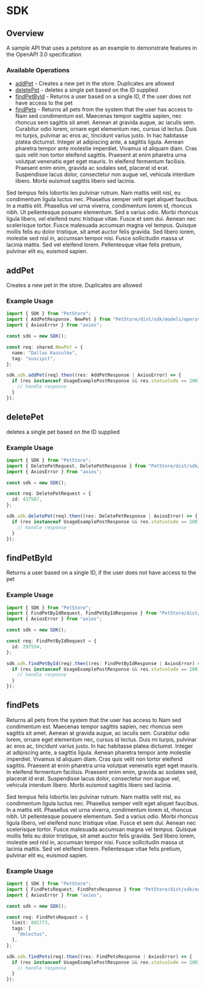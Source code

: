 # SDK

## Overview

A sample API that uses a petstore as an example to demonstrate features in the OpenAPI 3.0 specification

### Available Operations

* [addPet](#addpet) - Creates a new pet in the store. Duplicates are allowed
* [deletePet](#deletepet) - deletes a single pet based on the ID supplied
* [findPetById](#findpetbyid) - Returns a user based on a single ID, if the user does not have access to the pet
* [findPets](#findpets) - Returns all pets from the system that the user has access to
Nam sed condimentum est. Maecenas tempor sagittis sapien, nec rhoncus sem sagittis sit amet. Aenean at gravida augue, ac iaculis sem. Curabitur odio lorem, ornare eget elementum nec, cursus id lectus. Duis mi turpis, pulvinar ac eros ac, tincidunt varius justo. In hac habitasse platea dictumst. Integer at adipiscing ante, a sagittis ligula. Aenean pharetra tempor ante molestie imperdiet. Vivamus id aliquam diam. Cras quis velit non tortor eleifend sagittis. Praesent at enim pharetra urna volutpat venenatis eget eget mauris. In eleifend fermentum facilisis. Praesent enim enim, gravida ac sodales sed, placerat id erat. Suspendisse lacus dolor, consectetur non augue vel, vehicula interdum libero. Morbi euismod sagittis libero sed lacinia.

Sed tempus felis lobortis leo pulvinar rutrum. Nam mattis velit nisl, eu condimentum ligula luctus nec. Phasellus semper velit eget aliquet faucibus. In a mattis elit. Phasellus vel urna viverra, condimentum lorem id, rhoncus nibh. Ut pellentesque posuere elementum. Sed a varius odio. Morbi rhoncus ligula libero, vel eleifend nunc tristique vitae. Fusce et sem dui. Aenean nec scelerisque tortor. Fusce malesuada accumsan magna vel tempus. Quisque mollis felis eu dolor tristique, sit amet auctor felis gravida. Sed libero lorem, molestie sed nisl in, accumsan tempor nisi. Fusce sollicitudin massa ut lacinia mattis. Sed vel eleifend lorem. Pellentesque vitae felis pretium, pulvinar elit eu, euismod sapien.


## addPet

Creates a new pet in the store. Duplicates are allowed

### Example Usage

```typescript
import { SDK } from "PetStore";
import { AddPetResponse, NewPet } from "PetStore/dist/sdk/models/operations";
import { AxiosError } from "axios";

const sdk = new SDK();

const req: shared.NewPet = {
  name: "Dallas Kassulke",
  tag: "suscipit",
};

sdk.sdk.addPet(req).then((res: AddPetResponse | AxiosError) => {
  if (res instanceof UsageExamplePostResponse && res.statusCode == 200) {
    // handle response
  }
});
```

## deletePet

deletes a single pet based on the ID supplied

### Example Usage

```typescript
import { SDK } from "PetStore";
import { DeletePetRequest, DeletePetResponse } from "PetStore/dist/sdk/models/operations";
import { AxiosError } from "axios";

const sdk = new SDK();

const req: DeletePetRequest = {
  id: 437587,
};

sdk.sdk.deletePet(req).then((res: DeletePetResponse | AxiosError) => {
  if (res instanceof UsageExamplePostResponse && res.statusCode == 200) {
    // handle response
  }
});
```

## findPetById

Returns a user based on a single ID, if the user does not have access to the pet

### Example Usage

```typescript
import { SDK } from "PetStore";
import { FindPetByIdRequest, FindPetByIdResponse } from "PetStore/dist/sdk/models/operations";
import { AxiosError } from "axios";

const sdk = new SDK();

const req: FindPetByIdRequest = {
  id: 297534,
};

sdk.sdk.findPetById(req).then((res: FindPetByIdResponse | AxiosError) => {
  if (res instanceof UsageExamplePostResponse && res.statusCode == 200) {
    // handle response
  }
});
```

## findPets

Returns all pets from the system that the user has access to
Nam sed condimentum est. Maecenas tempor sagittis sapien, nec rhoncus sem sagittis sit amet. Aenean at gravida augue, ac iaculis sem. Curabitur odio lorem, ornare eget elementum nec, cursus id lectus. Duis mi turpis, pulvinar ac eros ac, tincidunt varius justo. In hac habitasse platea dictumst. Integer at adipiscing ante, a sagittis ligula. Aenean pharetra tempor ante molestie imperdiet. Vivamus id aliquam diam. Cras quis velit non tortor eleifend sagittis. Praesent at enim pharetra urna volutpat venenatis eget eget mauris. In eleifend fermentum facilisis. Praesent enim enim, gravida ac sodales sed, placerat id erat. Suspendisse lacus dolor, consectetur non augue vel, vehicula interdum libero. Morbi euismod sagittis libero sed lacinia.

Sed tempus felis lobortis leo pulvinar rutrum. Nam mattis velit nisl, eu condimentum ligula luctus nec. Phasellus semper velit eget aliquet faucibus. In a mattis elit. Phasellus vel urna viverra, condimentum lorem id, rhoncus nibh. Ut pellentesque posuere elementum. Sed a varius odio. Morbi rhoncus ligula libero, vel eleifend nunc tristique vitae. Fusce et sem dui. Aenean nec scelerisque tortor. Fusce malesuada accumsan magna vel tempus. Quisque mollis felis eu dolor tristique, sit amet auctor felis gravida. Sed libero lorem, molestie sed nisl in, accumsan tempor nisi. Fusce sollicitudin massa ut lacinia mattis. Sed vel eleifend lorem. Pellentesque vitae felis pretium, pulvinar elit eu, euismod sapien.


### Example Usage

```typescript
import { SDK } from "PetStore";
import { FindPetsRequest, FindPetsResponse } from "PetStore/dist/sdk/models/operations";
import { AxiosError } from "axios";

const sdk = new SDK();

const req: FindPetsRequest = {
  limit: 891773,
  tags: [
    "delectus",
  ],
};

sdk.sdk.findPets(req).then((res: FindPetsResponse | AxiosError) => {
  if (res instanceof UsageExamplePostResponse && res.statusCode == 200) {
    // handle response
  }
});
```
